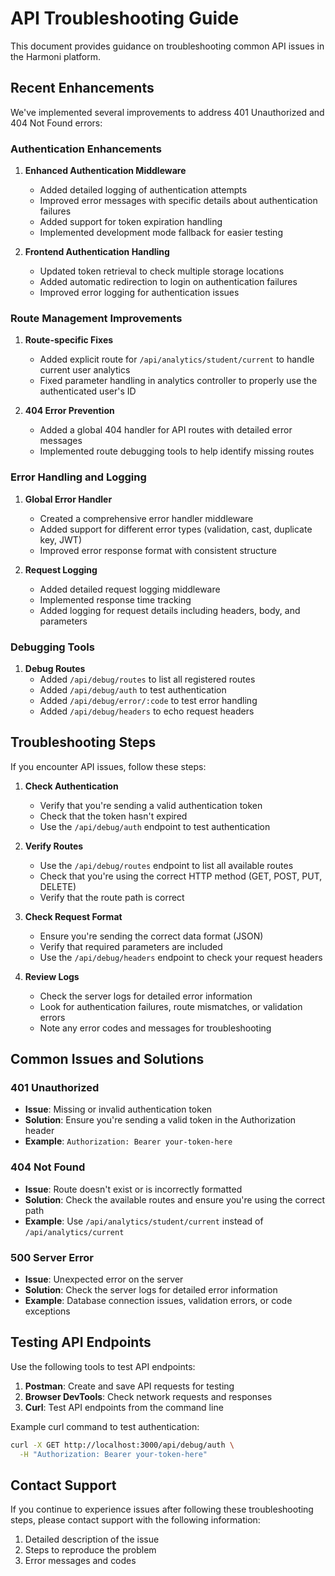 # API Troubleshooting Guide

This document provides guidance on troubleshooting common API issues in the Harmoni platform.

## Recent Enhancements

We've implemented several improvements to address 401 Unauthorized and 404 Not Found errors:

### Authentication Enhancements

1. **Enhanced Authentication Middleware**
   - Added detailed logging of authentication attempts
   - Improved error messages with specific details about authentication failures
   - Added support for token expiration handling
   - Implemented development mode fallback for easier testing

2. **Frontend Authentication Handling**
   - Updated token retrieval to check multiple storage locations
   - Added automatic redirection to login on authentication failures
   - Improved error logging for authentication issues

### Route Management Improvements

1. **Route-specific Fixes**
   - Added explicit route for `/api/analytics/student/current` to handle current user analytics
   - Fixed parameter handling in analytics controller to properly use the authenticated user's ID

2. **404 Error Prevention**
   - Added a global 404 handler for API routes with detailed error messages
   - Implemented route debugging tools to help identify missing routes

### Error Handling and Logging

1. **Global Error Handler**
   - Created a comprehensive error handler middleware
   - Added support for different error types (validation, cast, duplicate key, JWT)
   - Improved error response format with consistent structure

2. **Request Logging**
   - Added detailed request logging middleware
   - Implemented response time tracking
   - Added logging for request details including headers, body, and parameters

### Debugging Tools

1. **Debug Routes**
   - Added `/api/debug/routes` to list all registered routes
   - Added `/api/debug/auth` to test authentication
   - Added `/api/debug/error/:code` to test error handling
   - Added `/api/debug/headers` to echo request headers

## Troubleshooting Steps

If you encounter API issues, follow these steps:

1. **Check Authentication**
   - Verify that you're sending a valid authentication token
   - Check that the token hasn't expired
   - Use the `/api/debug/auth` endpoint to test authentication

2. **Verify Routes**
   - Use the `/api/debug/routes` endpoint to list all available routes
   - Check that you're using the correct HTTP method (GET, POST, PUT, DELETE)
   - Verify that the route path is correct

3. **Check Request Format**
   - Ensure you're sending the correct data format (JSON)
   - Verify that required parameters are included
   - Use the `/api/debug/headers` endpoint to check your request headers

4. **Review Logs**
   - Check the server logs for detailed error information
   - Look for authentication failures, route mismatches, or validation errors
   - Note any error codes and messages for troubleshooting

## Common Issues and Solutions

### 401 Unauthorized

- **Issue**: Missing or invalid authentication token
- **Solution**: Ensure you're sending a valid token in the Authorization header
- **Example**: `Authorization: Bearer your-token-here`

### 404 Not Found

- **Issue**: Route doesn't exist or is incorrectly formatted
- **Solution**: Check the available routes and ensure you're using the correct path
- **Example**: Use `/api/analytics/student/current` instead of `/api/analytics/current`

### 500 Server Error

- **Issue**: Unexpected error on the server
- **Solution**: Check the server logs for detailed error information
- **Example**: Database connection issues, validation errors, or code exceptions

## Testing API Endpoints

Use the following tools to test API endpoints:

1. **Postman**: Create and save API requests for testing
2. **Browser DevTools**: Check network requests and responses
3. **Curl**: Test API endpoints from the command line

Example curl command to test authentication:

```bash
curl -X GET http://localhost:3000/api/debug/auth \
  -H "Authorization: Bearer your-token-here"
```

## Contact Support

If you continue to experience issues after following these troubleshooting steps, please contact support with the following information:

1. Detailed description of the issue
2. Steps to reproduce the problem
3. Error messages and codes
 